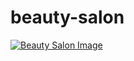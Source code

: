 # beauty-salon


<a href="https://google.com/">
    <img src="https://i.ibb.co/BzHGsJx/beauty-mobile.png" alt="Beauty Salon Image" />
</a>

